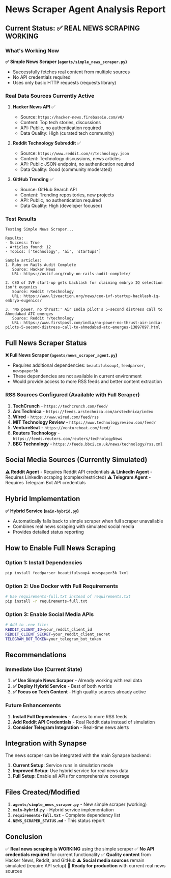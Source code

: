 # News Scraper Agent Analysis Report

## Current Status: ✅ REAL NEWS SCRAPING WORKING

### What's Working Now

**✅ Simple News Scraper (`agents/simple_news_scraper.py`)**
- Successfully fetches real content from multiple sources
- No API credentials required
- Uses only basic HTTP requests (requests library)

### Real Data Sources Currently Active

1. **Hacker News API** ✅
   - Source: `https://hacker-news.firebaseio.com/v0/`
   - Content: Top tech stories, discussions
   - API: Public, no authentication required
   - Data Quality: High (curated tech community)

2. **Reddit Technology Subreddit** ✅
   - Source: `https://www.reddit.com/r/technology.json`
   - Content: Technology discussions, news articles
   - API: Public JSON endpoint, no authentication required
   - Data Quality: Good (community moderated)

3. **GitHub Trending** ✅
   - Source: GitHub Search API
   - Content: Trending repositories, new projects
   - API: Public, no authentication required
   - Data Quality: High (developer focused)

### Test Results

```
Testing Simple News Scraper...

Results:
- Success: True
- Articles found: 12
- Topics: ['technology', 'ai', 'startups']

Sample articles:
1. Ruby on Rails Audit Complete
   Source: Hacker News
   URL: https://ostif.org/ruby-on-rails-audit-complete/

2. CEO of IVF start-up gets backlash for claiming embryo IQ selection isn't eugenics
   Source: Reddit r/technology
   URL: https://www.liveaction.org/news/ceo-ivf-startup-backlash-iq-embryo-eugenics/

3. 'No power, no thrust:' Air India pilot's 5-second distress call to Ahmedabad ATC emerges
   Source: Reddit r/technology
   URL: https://www.firstpost.com/india/no-power-no-thrust-air-india-pilots-5-second-distress-call-to-ahmedabad-atc-emerges-13897097.html
```

## Full News Scraper Status

**❌ Full News Scraper (`agents/news_scraper_agent.py`)**
- Requires additional dependencies: `beautifulsoup4`, `feedparser`, `newspaper3k`
- These dependencies are not available in current environment
- Would provide access to more RSS feeds and better content extraction

### RSS Sources Configured (Available with Full Scraper)

1. **TechCrunch** - `https://techcrunch.com/feed/`
2. **Ars Technica** - `https://feeds.arstechnica.com/arstechnica/index`
3. **Wired** - `https://www.wired.com/feed/rss`
4. **MIT Technology Review** - `https://www.technologyreview.com/feed/`
5. **VentureBeat** - `https://venturebeat.com/feed/`
6. **Reuters Technology** - `https://feeds.reuters.com/reuters/technologyNews`
7. **BBC Technology** - `https://feeds.bbci.co.uk/news/technology/rss.xml`

## Social Media Sources (Currently Simulated)

**⚠️ Reddit Agent** - Requires Reddit API credentials
**⚠️ LinkedIn Agent** - Requires LinkedIn scraping (complex/restricted)
**⚠️ Telegram Agent** - Requires Telegram Bot API credentials

## Hybrid Implementation

**✅ Hybrid Service (`main-hybrid.py`)**
- Automatically falls back to simple scraper when full scraper unavailable
- Combines real news scraping with simulated social media
- Provides detailed status reporting

## How to Enable Full News Scraping

### Option 1: Install Dependencies
```bash
pip install feedparser beautifulsoup4 newspaper3k lxml
```

### Option 2: Use Docker with Full Requirements
```bash
# Use requirements-full.txt instead of requirements.txt
pip install -r requirements-full.txt
```

### Option 3: Enable Social Media APIs
```bash
# Add to .env file:
REDDIT_CLIENT_ID=your_reddit_client_id
REDDIT_CLIENT_SECRET=your_reddit_client_secret
TELEGRAM_BOT_TOKEN=your_telegram_bot_token
```

## Recommendations

### Immediate Use (Current State)
1. **✅ Use Simple News Scraper** - Already working with real data
2. **✅ Deploy Hybrid Service** - Best of both worlds
3. **✅ Focus on Tech Content** - High quality sources already active

### Future Enhancements
1. **Install Full Dependencies** - Access to more RSS feeds
2. **Add Reddit API Credentials** - Real Reddit data instead of simulation
3. **Consider Telegram Integration** - Real-time news alerts

## Integration with Synapse

The news scraper can be integrated with the main Synapse backend:

1. **Current Setup**: Service runs in simulation mode
2. **Improved Setup**: Use hybrid service for real news data
3. **Full Setup**: Enable all APIs for comprehensive coverage

## Files Created/Modified

1. **`agents/simple_news_scraper.py`** - New simple scraper (working)
2. **`main-hybrid.py`** - Hybrid service implementation
3. **`requirements-full.txt`** - Complete dependency list
4. **`NEWS_SCRAPER_STATUS.md`** - This status report

## Conclusion

✅ **Real news scraping is WORKING** using the simple scraper
✅ **No API credentials required** for current functionality
✅ **Quality content** from Hacker News, Reddit, and GitHub
⚠️ **Social media sources** remain simulated (require API setup)
🚀 **Ready for production** with current real news sources